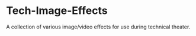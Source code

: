 # Tech-Image-Effects
A collection of various image/video effects for use during technical theater. 
